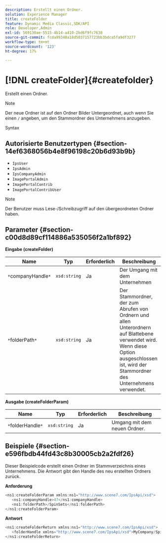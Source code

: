 ```yaml
---
description: Erstellt einen Ordner.
solution: Experience Manager
title: createFolder
feature: Dynamic Media Classic,SDK/API
role: Developer,Admin
exl-id: 569130ae-5515-4b14-a410-2bd6f9fc7638
source-git-commit: fcda99340a18d5037157723bb3bdca5fa9df3277
workflow-type: tm+mt
source-wordcount: '123'
ht-degree: 17%

---
```


# [!DNL createFolder]{#createfolder}

Erstellt einen Ordner.

>[!NOTE]
>
>Der neue Ordner ist auf den Ordner Bilder Untergeordnet, auch wenn Sie einen `/` angeben, um den Stammordner des Unternehmens anzugeben.

Syntax

## Autorisierte Benutzertypen {#section-14ef6368056b4e8f96198c20b6d93b9b}

* `IpsUser`
* `IpsAdmin`
* `IpsCompanyAdmin`
* `ImagePortalAdmin`
* `ImagePortalContrib`
* `ImagePortalContribUser`

>[!NOTE]
>
>Der Benutzer muss Lese-/Schreibzugriff auf den übergeordneten Ordner haben.

## Parameter {#section-c00d8d89cf114886a535056f2a1bf892}

**Eingabe (createFolder)**

| Name | Typ | Erforderlich | Beschreibung |
|---|---|---|---|
| `*`companyHandle`*` | `xsd:string` | Ja | Der Umgang mit dem Unternehmen |
| `*`folderPath`*` | `xsd:string` | Ja | Der Stammordner, der zum Abrufen von Ordnern und allen Unterordnern auf Blattebene verwendet wird. Wenn diese Option ausgeschlossen ist, wird der Stammordner des Unternehmens verwendet. |

**Ausgabe (createFolderParam)**

| Name | Typ | Erforderlich | Beschreibung |
|---|---|---|---|
| `*`folderHandle`*` | `xsd:string` | Ja | Umgang mit dem neuen Ordner. |

## Beispiele {#section-e596fbdb44fd43c8b30005cb2a2fdf26}

Dieser Beispielcode erstellt einen Ordner im Stammverzeichnis eines Unternehmens. Die Antwort gibt den Handle des neu erstellten Ordners zurück.

**Anforderung**

```java
<ns1:createFolderParam xmlns:ns1="http://www.scene7.com/IpsApi/xsd">
   <ns1:companyHandle>47</ns1:companyHandle>
   <ns1:folderPath>/SpinSets</ns1:folderPath>
</ns1:createFolderParam>
```

**Antwort**

```java
<ns1:createFolderReturn xmlns:ns1="http://www.scene7.com/IpsApi/xsd">
   <folderHandle xmlns="http://www.scene7.com/IpsApi/xsd">MyCompany/SpinSets/</folderHandle>
</ns1:createFolderReturn>
```
